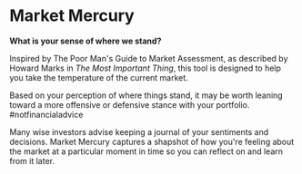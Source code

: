# Market Mercury

**What is your sense of where we stand?**

Inspired by The Poor Man's Guide to Market Assessment, as described by Howard Marks in *The Most Important Thing*, this tool is designed to help you take the temperature of the current market.

Based on your perception of where things stand, it may be worth leaning toward a more offensive or defensive stance with your portfolio. #notfinancialadvice

Many wise investors advise keeping a journal of your sentiments and decisions. Market Mercury captures a shapshot of how you're feeling about the market at a particular moment in time so you can reflect on and learn from it later.
